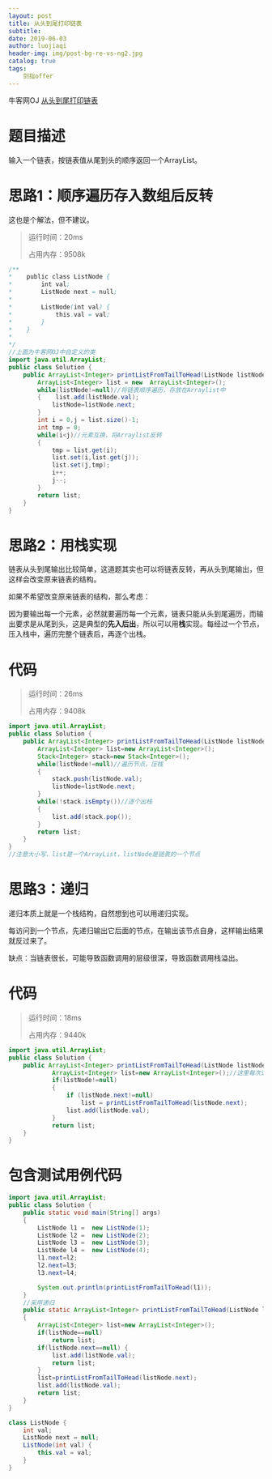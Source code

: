 ```yaml
---
layout: post                          
title: 从头到尾打印链表                               
subtitle:                             
date: 2019-06-03                      
author: luojiaqi                      
header-img: img/post-bg-re-vs-ng2.jpg 
catalog: true                         
tags:                                 
    剑指offer                                                             
---
```




牛客网OJ [从头到尾打印链表](<https://www.nowcoder.com/practice/d0267f7f55b3412ba93bd35cfa8e8035?tpId=13&tqId=11156&tPage=1&rp=1&ru=/ta/coding-interviews&qru=/ta/coding-interviews/question-ranking>)

# 题目描述

输入一个链表，按链表值从尾到头的顺序返回一个ArrayList。

# 思路1：顺序遍历存入数组后反转

这也是个解法，但不建议。

> 运行时间：20ms
>
> 占用内存：9508k

```java
/**
*    public class ListNode {
*        int val;
*        ListNode next = null;
*
*        ListNode(int val) {
*            this.val = val;
*        }
*    }
*
*/
//上面为牛客网OJ中自定义的类
import java.util.ArrayList;
public class Solution {
    public ArrayList<Integer> printListFromTailToHead(ListNode listNode) {
        ArrayList<Integer> list = new  ArrayList<Integer>();
        while(listNode!=null)//将链表顺序遍历，存放在Arraylist中
        {    list.add(listNode.val);
            listNode=listNode.next;
        }
        int i = 0,j = list.size()-1;
        int tmp = 0;
        while(i<j)//元素互换，将Arraylist反转
        {
            tmp = list.get(i);
            list.set(i,list.get(j));
            list.set(j,tmp);
            i++;
            j--;
        }
        return list;
    }
}
```

# 思路2：用栈实现

链表从头到尾输出比较简单，这道题其实也可以将链表反转，再从头到尾输出，但这样会改变原来链表的结构。

如果不希望改变原来链表的结构，那么考虑：

因为要输出每一个元素，必然就要遍历每一个元素，链表只能从头到尾遍历，而输出要求是从尾到头，这是典型的**先入后出**，所以可以用**栈**实现。每经过一个节点，压入栈中，遍历完整个链表后，再逐个出栈。

# 代码

> 运行时间：26ms
>
> 占用内存：9408k

```java
import java.util.ArrayList;
public class Solution {
    public ArrayList<Integer> printListFromTailToHead(ListNode listNode) {
        ArrayList<Integer> list=new ArrayList<Integer>();
        Stack<Integer> stack=new Stack<Integer>();
        while(listNode!=null)//遍历节点，压栈
        {
            stack.push(listNode.val);
            listNode=listNode.next;     
        }
        while(!stack.isEmpty())//逐个出栈
        {
            list.add(stack.pop());
        }
        return list;
    }
}
//注意大小写，list是一个ArrayList，listNode是链表的一个节点
```

# 思路3：递归

递归本质上就是一个栈结构，自然想到也可以用递归实现。

每访问到一个节点，先递归输出它后面的节点，在输出该节点自身，这样输出结果就反过来了。

缺点：当链表很长，可能导致函数调用的层级很深，导致函数调用栈溢出。

# 代码

> 运行时间：18ms
>
> 占用内存：9440k

```java
import java.util.ArrayList;
public class Solution {
    public ArrayList<Integer> printListFromTailToHead(ListNode listNode) {
            ArrayList<Integer> list=new ArrayList<Integer>();//这里每次递归都会建立一个list，但只会用到最后一个，不知道怎么优化。
            if(listNode!=null)
            {
                if (listNode.next!=null)
                    list = printListFromTailToHead(listNode.next);
                list.add(listNode.val);
            }
            return list;
    }
}
```

# 包含测试用例代码

```java
import java.util.ArrayList;
public class Solution {
    public static void main(String[] args)
    {
        ListNode l1 =  new ListNode(1);
        ListNode l2 =  new ListNode(2);
        ListNode l3 =  new ListNode(3);
        ListNode l4 =  new ListNode(4);
        l1.next=l2;
        l2.next=l3;
        l3.next=l4;

        System.out.println(printListFromTailToHead(l1));
    }
    //采用递归
    public static ArrayList<Integer> printListFromTailToHead(ListNode listNode) 
    {
        ArrayList<Integer> list=new ArrayList<Integer>();
        if(listNode==null)
            return list;
        if(listNode.next==null) {
            list.add(listNode.val);
            return list;
        }
        list=printListFromTailToHead(listNode.next);
        list.add(listNode.val);
        return list;
    }
}

class ListNode {
    int val;
    ListNode next = null;
    ListNode(int val) {
        this.val = val;
    }
}
```


